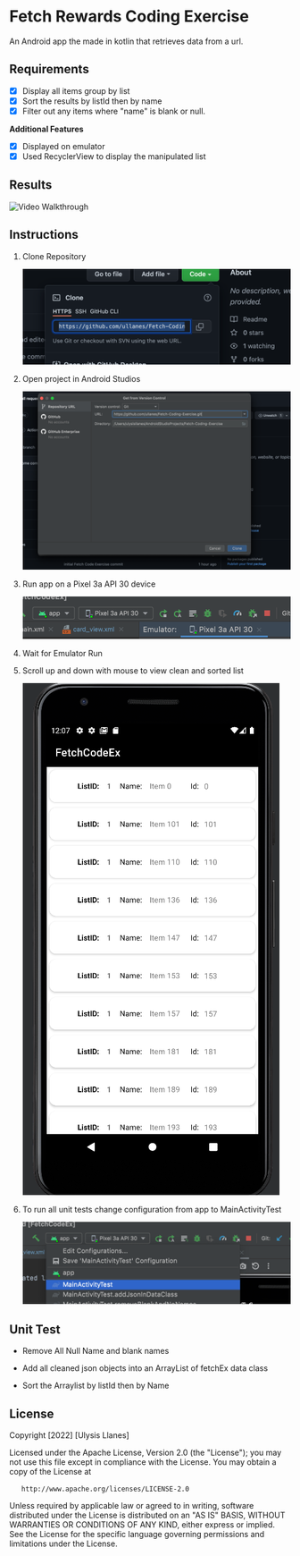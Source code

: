 # Fetch Rewards Coding Exercise

An Android app the made in kotlin that retrieves data from a url.

## Requirements
- [X] Display all items group by list
- [X] Sort the results by listId then by name
- [X] Filter out any items where "name" is blank or null.

**Additional Features** 
- [X] Displayed on emulator
- [X] Used RecyclerView to  display the manipulated list

## Results
<img src='resources/Fetchbig.gif' title='Video Walkthrough' width='' alt='Video Walkthrough' />

## Instructions
1) Clone Repository

   ![alt clone](resources/copy.png)

2) Open project in Android Studios

   ![alt open](resources/open.png)

3) Run app on a Pixel 3a API 30 device

   ![alt run](resources/run.png)

4) Wait for Emulator Run

5) Scroll up and down with mouse to view clean and sorted list

   ![alt running](resources/running.png)


6) To run all unit tests change configuration from app to MainActivityTest

   ![alt test](resources/test.png)


## Unit Test

- Remove All Null Name and  blank names


- Add all cleaned json objects into an ArrayList of fetchEx data class


- Sort the Arraylist by listId then by Name

## License
Copyright [2022] [Ulysis Llanes]

Licensed under the Apache License, Version 2.0 (the "License");
you may not use this file except in compliance with the License.
You may obtain a copy of the License at

       http://www.apache.org/licenses/LICENSE-2.0

Unless required by applicable law or agreed to in writing, software
distributed under the License is distributed on an "AS IS" BASIS,
WITHOUT WARRANTIES OR CONDITIONS OF ANY KIND, either express or implied.
See the License for the specific language governing permissions and
limitations under the License.
